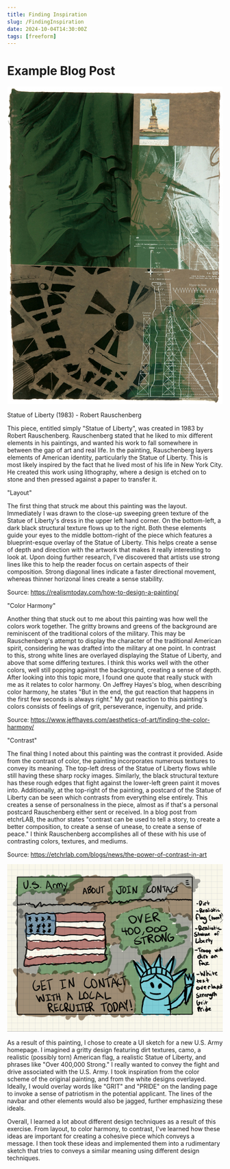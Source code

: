 ```yaml
---
title: Finding Inspiration
slug: /FindingInspiration
date: 2024-10-04T14:30:00Z
tags: [freeform]
---
```


# Example Blog Post

![Statue of Liberty (1983) - Robert Rauschenberg](image-15.png)

Statue of Liberty (1983) - Robert Rauschenberg



This piece, entitled simply "Statue of Liberty", was created in 1983 by Robert Rauschenberg. Rauschenberg stated that he liked to mix different elements in his paintings, and wanted his work to fall somewhere in between the gap of art and real life. In the painting, Rauschenberg layers elements of American identity, particularly the Statue of Liberty. This is most likely inspired by the fact that he lived most of his life in New York City. He created this work using lithography, where a design is etched on to stone and then pressed against a paper to transfer it. 





"Layout"

The first thing that struck me about this painting was the layout. Immediately I was drawn to the close-up sweeping green texture of the Statue of Liberty's dress in the upper left hand corner. On the bottom-left, a dark black structural texture flows up to the right. Both these elements guide your eyes to the middle bottom-right of the piece which features a blueprint-esque overlay of the Statue of Liberty. This helps create a sense of depth and direction with the artwork that makes it really interesting to look at. Upon doing further research, I've discovered that artists use strong lines like this to help the reader focus on certain aspects of their composition. Strong diagonal lines indicate a faster directional movement, whereas thinner horizonal lines create a sense stability. 



Source: https://realismtoday.com/how-to-design-a-painting/

 



"Color Harmony"

Another thing that stuck out to me about this painting was how well the colors work together. The gritty browns and greens of the background are reminiscent of the traditional colors of the military. This may be Rauschenberg's attempt to display the character of the traditional American spirit, considering he was drafted into the military at one point. In contrast to this, strong white lines are overlayed displaying the Statue of Liberty, and above that some differing textures. I think this works well with the other colors, well still popping against the background, creating a sense of depth. After looking into this topic more, I found one quote that really stuck with me as it relates to color harmony. On Jeffrey Hayes's blog, when describing color harmony, he states "But in the end, the gut reaction that happens in the first few seconds is always right." My gut reaction to this painting's colors consists of feelings of grit, perseverance, ingenuity, and pride.



Source: https://www.jeffhayes.com/aesthetics-of-art/finding-the-color-harmony/





"Contrast"

The final thing I noted about this painting was the contrast it provided. Aside from the contrast of color, the painting incorporates numerous textures to convey its meaning. The top-left dress of the Statue of Liberty flows while still having these sharp rocky images. Similarly, the black structural texture has these rough edges that fight against the lower-left green paint it moves into. Additionally, at the top-right of the painting, a postcard of the Statue of Liberty can be seen which contrasts from everything else entirely. This creates a sense of personalness in the piece, almost as if that's a personal postcard Rauschenberg either sent or received. In a blog post from etchrLAB, the author states "contrast can be used to tell a story, to create a better composition, to create a sense of unease, to create a sense of peace." I think Rauschenberg accomplishes all of these with his use of contrasting colors, textures, and mediums.



Source: https://etchrlab.com/blogs/news/the-power-of-contrast-in-art




![UI Sketch](IMG_0069.jpg)

As a result of this painting, I chose to create a UI sketch for a new U.S. Army homepage. I imagined a gritty design featuring dirt textures, camo, a realistic (possibly torn) American flag, a realistic Statue of Liberty, and phrases like "Over 400,000 Strong." I really wanted to convey the fight and drive associated with the U.S. Army. I took inspiration from the color scheme of the original painting, and from the white designs overlayed. Ideally, I would overlay words like "GRIT" and "PRIDE" on the landing page to invoke a sense of patriotism in the potential applicant. The lines of the navbar and other elements would also be jagged, further emphasizing these ideals.

Overall, I learned a lot about different design techniques as a result of this exercise. From layout, to color harmony, to contrast, I've learned how these ideas are important for creating a cohesive piece which conveys a message. I then took these ideas and implemented them into a rudimentary sketch that tries to conveys a similar meaning using different design techniques.